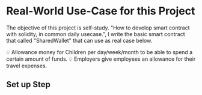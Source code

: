 # Real-World Use-Case for this Project

The objective of this project is self-study. "How to develop smart contract with solidity, in common daily usecase.", I write the basic smart contract that called "SharedWallet" that can use as real case below.

💡 Allowance money for Children per day/week/month to be able to spend a certain amount of funds.
💡 Employers give employees an allowance for their travel expenses.

## Set up Step

